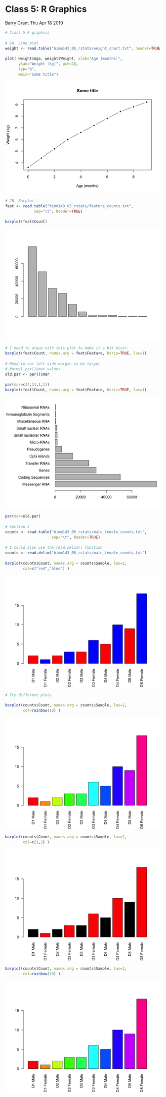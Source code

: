 Class 5: R Graphics
================
Barry Grant
Thu Apr 18 2019

``` r
# Class 5 R graphics

# 2A. Line plot
weight <- read.table("bimm143_05_rstats/weight_chart.txt", header=TRUE)

plot( weight$Age, weight$Weight, xlab="Age (months)", 
      ylab="Weight (kg)", pch=18,
      typ="b",
      main="Some title")
```

![](class05_files/figure-markdown_github/unnamed-chunk-1-1.png)

``` r
# 2B. Barplot
feat <- read.table("bimm143_05_rstats/feature_counts.txt", 
             sep="\t", header=TRUE)

barplot(feat$Count)
```

![](class05_files/figure-markdown_github/unnamed-chunk-1-2.png)

``` r
# I need to argue with this plot to make it a bit nicer.
barplot(feat$Count, names.arg = feat$Feature, horiz=TRUE, las=1)

# Need to set left side margin to be larger
# Normal par()$mar values
old.par <- par()$mar

par(mar=c(4,11,1,1))
barplot(feat$Count, names.arg = feat$Feature, horiz=TRUE, las=1)
```

![](class05_files/figure-markdown_github/unnamed-chunk-1-3.png)

``` r
par(mar=old.par)

# Section 3
counts <- read.table("bimm143_05_rstats/male_female_counts.txt", 
                     sep="\t", header=TRUE)

# I could also use the read.delim() function
counts <- read.delim("bimm143_05_rstats/male_female_counts.txt")

barplot(counts$Count, names.arg = counts$Sample, las=2,
        col=c("red","blue") )
```

![](class05_files/figure-markdown_github/unnamed-chunk-1-4.png)

``` r
# Try different plots

barplot(counts$Count, names.arg = counts$Sample, las=2,
        col=rainbow(10) )
```

![](class05_files/figure-markdown_github/unnamed-chunk-1-5.png)

``` r
barplot(counts$Count, names.arg = counts$Sample, las=2,
        col=c(1,2) )
```

![](class05_files/figure-markdown_github/unnamed-chunk-1-6.png)

``` r
barplot(counts$Count, names.arg = counts$Sample, las=2,
        col=rainbow(10) )
```

![](class05_files/figure-markdown_github/unnamed-chunk-1-7.png)
